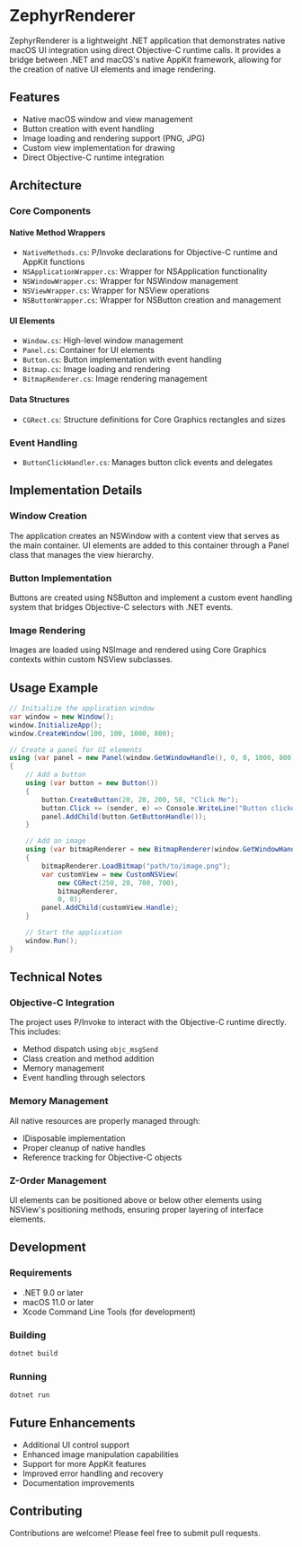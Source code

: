 # ZephyrRenderer

ZephyrRenderer is a lightweight .NET application that demonstrates native macOS UI integration using direct Objective-C runtime calls. It provides a bridge between .NET and macOS's native AppKit framework, allowing for the creation of native UI elements and image rendering.

## Features

- Native macOS window and view management
- Button creation with event handling
- Image loading and rendering support (PNG, JPG)
- Custom view implementation for drawing
- Direct Objective-C runtime integration

## Architecture

### Core Components

#### Native Method Wrappers
- `NativeMethods.cs`: P/Invoke declarations for Objective-C runtime and AppKit functions
- `NSApplicationWrapper.cs`: Wrapper for NSApplication functionality
- `NSWindowWrapper.cs`: Wrapper for NSWindow management
- `NSViewWrapper.cs`: Wrapper for NSView operations
- `NSButtonWrapper.cs`: Wrapper for NSButton creation and management

#### UI Elements
- `Window.cs`: High-level window management
- `Panel.cs`: Container for UI elements
- `Button.cs`: Button implementation with event handling
- `Bitmap.cs`: Image loading and rendering
- `BitmapRenderer.cs`: Image rendering management

#### Data Structures
- `CGRect.cs`: Structure definitions for Core Graphics rectangles and sizes

### Event Handling
- `ButtonClickHandler.cs`: Manages button click events and delegates

## Implementation Details

### Window Creation
The application creates an NSWindow with a content view that serves as the main container. UI elements are added to this container through a Panel class that manages the view hierarchy.

### Button Implementation
Buttons are created using NSButton and implement a custom event handling system that bridges Objective-C selectors with .NET events.

### Image Rendering
Images are loaded using NSImage and rendered using Core Graphics contexts within custom NSView subclasses.

## Usage Example

```csharp
// Initialize the application window
var window = new Window();
window.InitializeApp();
window.CreateWindow(100, 100, 1000, 800);

// Create a panel for UI elements
using (var panel = new Panel(window.GetWindowHandle(), 0, 0, 1000, 800))
{
    // Add a button
    using (var button = new Button())
    {
        button.CreateButton(20, 20, 200, 50, "Click Me");
        button.Click += (sender, e) => Console.WriteLine("Button clicked!");
        panel.AddChild(button.GetButtonHandle());
    }

    // Add an image
    using (var bitmapRenderer = new BitmapRenderer(window.GetWindowHandle()))
    {
        bitmapRenderer.LoadBitmap("path/to/image.png");
        var customView = new CustomNSView(
            new CGRect(250, 20, 700, 700),
            bitmapRenderer,
            0, 0);
        panel.AddChild(customView.Handle);
    }

    // Start the application
    window.Run();
}
```

## Technical Notes

### Objective-C Integration
The project uses P/Invoke to interact with the Objective-C runtime directly. This includes:
- Method dispatch using `objc_msgSend`
- Class creation and method addition
- Memory management
- Event handling through selectors

### Memory Management
All native resources are properly managed through:
- IDisposable implementation
- Proper cleanup of native handles
- Reference tracking for Objective-C objects

### Z-Order Management
UI elements can be positioned above or below other elements using NSView's positioning methods, ensuring proper layering of interface elements.

## Development

### Requirements
- .NET 9.0 or later
- macOS 11.0 or later
- Xcode Command Line Tools (for development)

### Building
```bash
dotnet build
```

### Running
```bash
dotnet run
```

## Future Enhancements
- Additional UI control support
- Enhanced image manipulation capabilities
- Support for more AppKit features
- Improved error handling and recovery
- Documentation improvements

## Contributing
Contributions are welcome! Please feel free to submit pull requests.
